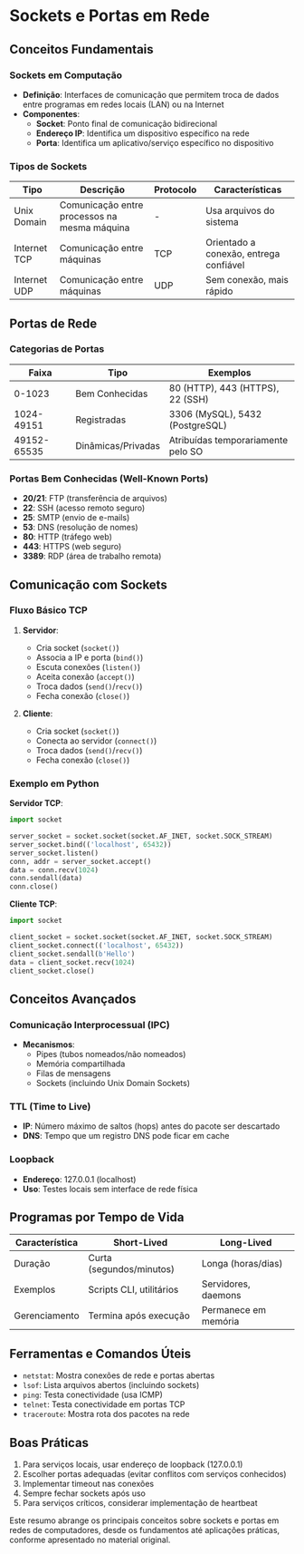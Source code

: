 # Sockets e Portas em Rede

## Conceitos Fundamentais

### Sockets em Computação
- **Definição**: Interfaces de comunicação que permitem troca de dados entre programas em redes locais (LAN) ou na Internet
- **Componentes**:
  - **Socket**: Ponto final de comunicação bidirecional
  - **Endereço IP**: Identifica um dispositivo específico na rede
  - **Porta**: Identifica um aplicativo/serviço específico no dispositivo

### Tipos de Sockets
| Tipo | Descrição | Protocolo | Características |
|------|-----------|-----------|-----------------|
| Unix Domain | Comunicação entre processos na mesma máquina | - | Usa arquivos do sistema |
| Internet TCP | Comunicação entre máquinas | TCP | Orientado a conexão, entrega confiável |
| Internet UDP | Comunicação entre máquinas | UDP | Sem conexão, mais rápido |

## Portas de Rede

### Categorias de Portas
| Faixa | Tipo | Exemplos |
|-------|------|----------|
| 0-1023 | Bem Conhecidas | 80 (HTTP), 443 (HTTPS), 22 (SSH) |
| 1024-49151 | Registradas | 3306 (MySQL), 5432 (PostgreSQL) |
| 49152-65535 | Dinâmicas/Privadas | Atribuídas temporariamente pelo SO |

### Portas Bem Conhecidas (Well-Known Ports)
- **20/21**: FTP (transferência de arquivos)
- **22**: SSH (acesso remoto seguro)
- **25**: SMTP (envio de e-mails)
- **53**: DNS (resolução de nomes)
- **80**: HTTP (tráfego web)
- **443**: HTTPS (web seguro)
- **3389**: RDP (área de trabalho remota)

## Comunicação com Sockets

### Fluxo Básico TCP
1. **Servidor**:
   - Cria socket (`socket()`)
   - Associa a IP e porta (`bind()`)
   - Escuta conexões (`listen()`)
   - Aceita conexão (`accept()`)
   - Troca dados (`send()`/`recv()`)
   - Fecha conexão (`close()`)

2. **Cliente**:
   - Cria socket (`socket()`)
   - Conecta ao servidor (`connect()`)
   - Troca dados (`send()`/`recv()`)
   - Fecha conexão (`close()`)

### Exemplo em Python
**Servidor TCP**:
```python
import socket

server_socket = socket.socket(socket.AF_INET, socket.SOCK_STREAM)
server_socket.bind(('localhost', 65432))
server_socket.listen()
conn, addr = server_socket.accept()
data = conn.recv(1024)
conn.sendall(data)
conn.close()
```

**Cliente TCP**:
```python
import socket

client_socket = socket.socket(socket.AF_INET, socket.SOCK_STREAM)
client_socket.connect(('localhost', 65432))
client_socket.sendall(b'Hello')
data = client_socket.recv(1024)
client_socket.close()
```

## Conceitos Avançados

### Comunicação Interprocessual (IPC)
- **Mecanismos**:
  - Pipes (tubos nomeados/não nomeados)
  - Memória compartilhada
  - Filas de mensagens
  - Sockets (incluindo Unix Domain Sockets)

### TTL (Time to Live)
- **IP**: Número máximo de saltos (hops) antes do pacote ser descartado
- **DNS**: Tempo que um registro DNS pode ficar em cache

### Loopback
- **Endereço**: 127.0.0.1 (localhost)
- **Uso**: Testes locais sem interface de rede física

## Programas por Tempo de Vida

| Característica | Short-Lived | Long-Lived |
|----------------|-------------|------------|
| Duração | Curta (segundos/minutos) | Longa (horas/dias) |
| Exemplos | Scripts CLI, utilitários | Servidores, daemons |
| Gerenciamento | Termina após execução | Permanece em memória |

## Ferramentas e Comandos Úteis
- `netstat`: Mostra conexões de rede e portas abertas
- `lsof`: Lista arquivos abertos (incluindo sockets)
- `ping`: Testa conectividade (usa ICMP)
- `telnet`: Testa conectividade em portas TCP
- `traceroute`: Mostra rota dos pacotes na rede

## Boas Práticas
1. Para serviços locais, usar endereço de loopback (127.0.0.1)
2. Escolher portas adequadas (evitar conflitos com serviços conhecidos)
3. Implementar timeout nas conexões
4. Sempre fechar sockets após uso
5. Para serviços críticos, considerar implementação de heartbeat

Este resumo abrange os principais conceitos sobre sockets e portas em redes de computadores, desde os fundamentos até aplicações práticas, conforme apresentado no material original.
